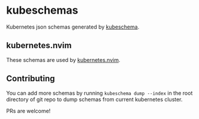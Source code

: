 # kubeschemas

Kubernetes json schemas generated by [kubeschema](https://github.com/imroc/kubeschema).

## kubernetes.nvim

These schemas are used by [kubernetes.nvim](https://github.com/imroc/kubernetes.nvim).

## Contributing

You can add more schemas by running `kubeschema dump --index` in the root directory of git repo to dump schemas from current kubernetes cluster.

PRs are welcome!
